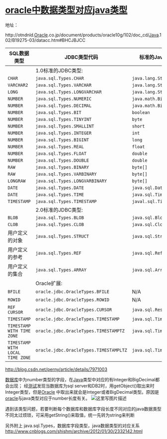 # [oracle中数据类型对应java类型](https://www.cnblogs.com/softidea/p/7101091.html)

地址：

http://otndnld.[Oracle](http://lib.csdn.net/base/oracle).co.jp/document/products/oracle10g/102/doc_cd/[Java](http://lib.csdn.net/base/java).102/B19275-03/datacc.htm#BHCJBJCC

 

| SQL数据类型                      | JDBC类型代码                           | 标准的Java类型         | Oracle扩展的Java类型          |
| -------------------------------- | -------------------------------------- | ---------------------- | ----------------------------- |
|                                  | 1.0标准的JDBC类型:                     |                        |                               |
| `CHAR`                           | `java.sql.Types.CHAR`                  | `java.lang.String`     | `oracle.sql.CHAR`             |
| `VARCHAR2`                       | `java.sql.Types.VARCHAR`               | `java.lang.String`     | `oracle.sql.CHAR`             |
| `LONG`                           | `java.sql.Types.LONGVARCHAR`           | `java.lang.String`     | `oracle.sql.CHAR`             |
| `NUMBER`                         | `java.sql.Types.NUMERIC`               | `java.math.BigDecimal` | `oracle.sql.NUMBER`           |
| `NUMBER`                         | `java.sql.Types.DECIMAL`               | `java.math.BigDecimal` | `oracle.sql.NUMBER`           |
| `NUMBER`                         | `java.sql.Types.BIT`                   | `boolean`              | `oracle.sql.NUMBER`           |
| `NUMBER`                         | `java.sql.Types.TINYINT`               | `byte`                 | `oracle.sql.NUMBER`           |
| `NUMBER`                         | `java.sql.Types.SMALLINT`              | `short`                | `oracle.sql.NUMBER`           |
| `NUMBER`                         | `java.sql.Types.INTEGER`               | `int`                  | `oracle.sql.NUMBER`           |
| `NUMBER`                         | `java.sql.Types.BIGINT`                | `long`                 | `oracle.sql.NUMBER`           |
| `NUMBER`                         | `java.sql.Types.REAL`                  | `float`                | `oracle.sql.NUMBER`           |
| `NUMBER`                         | `java.sql.Types.FLOAT`                 | `double`               | `oracle.sql.NUMBER`           |
| `NUMBER`                         | `java.sql.Types.DOUBLE`                | `double`               | `oracle.sql.NUMBER`           |
| `RAW`                            | `java.sql.Types.BINARY`                | `byte[]`               | `oracle.sql.RAW`              |
| `RAW`                            | `java.sql.Types.VARBINARY`             | `byte[]`               | `oracle.sql.RAW`              |
| `LONGRAW`                        | `java.sql.Types.LONGVARBINARY`         | `byte[]`               | `oracle.sql.RAW`              |
| `DATE`                           | `java.sql.Types.DATE`                  | `java.sql.Date`        | `oracle.sql.DATE`             |
| `DATE`                           | `java.sql.Types.TIME`                  | `java.sql.Time`        | `oracle.sql.DATE`             |
| `TIMESTAMP`                      | `java.sql.Types.TIMESTAMP`             | `javal.sql.Timestamp`  | `oracle.sql.TIMESTAMP`        |
|                                  | 2.0标准的JDBC类型:                     |                        |                               |
| `BLOB`                           | `java.sql.Types.BLOB`                  | `java.sql.Blob`        | `oracle.sql.BLOB`             |
| `CLOB`                           | `java.sql.Types.CLOB`                  | `java.sql.Clob`        | `oracle.sql.CLOB`             |
| 用户定义的对象                   | `java.sql.Types.STRUCT`                | `java.sql.Struct`      | `oracle.sql.STRUCT`           |
| 用户定义的参考                   | `java.sql.Types.REF`                   | `java.sql.Ref`         | `oracle.sql.REF`              |
| 用户定义的集合                   | `java.sql.Types.ARRAY`                 | `java.sql.Array`       | `oracle.sql.ARRAY`            |
|                                  | Oracle扩展:                            |                        |                               |
| `BFILE`                          | `oracle.jdbc.OracleTypes.BFILE`        | N/A                    | `oracle.sql.BFILE`            |
| `ROWID`                          | `oracle.jdbc.OracleTypes.ROWID`        | N/A                    | `oracle.sql.ROWID`            |
| `REF CURSOR`                     | `oracle.jdbc.OracleTypes.CURSOR`       | `java.sql.ResultSet`   | `oracle.jdbc.OracleResultSet` |
| `TIMESTAMP`                      | `oracle.jdbc.OracleTypes.TIMESTAMP`    | `java.sql.Timestamp`   | `oracle.sql.TIMESTAMP`        |
| `TIMESTAMP WITH TIME ZONE`       | `oracle.jdbc.OracleTypes.TIMESTAMPTZ`  | `java.sql.Timestamp`   | `oracle.sql.TIMESTAMPTZ`      |
| `TIMESTAMP WITH LOCAL TIME ZONE` | `oracle.jdbc.OracleTypes.TIMESTAMPLTZ` | `java.sql.Timestamp`   | `oracle.sql.TIMESTAMPLTZ`     |

 

 

http://blog.csdn.net/perny/article/details/7971003

 

[数据库](http://lib.csdn.net/base/mysql)中为number类型的字段，在[Java](http://lib.csdn.net/base/java)类型中对应的有Integer和BigDecimal都会出现； 
经[测试](http://lib.csdn.net/base/softwaretest)发现当数据库为sql server和DB2时，用getObject()取出来时Integer类型，但是[Oracle](http://lib.csdn.net/base/oracle) 中取出来就会是Integer或者BigDecimal类型。原因是[oracle](http://lib.csdn.net/base/oracle)与java类型对应于number长度有关。 
![这里写图片描述](http://img.blog.csdn.net/20170509135251042?watermark/2/text/aHR0cDovL2Jsb2cuY3Nkbi5uZXQvbHVkb25nc2h1bjIwMTY=/font/5a6L5L2T/fontsize/400/fill/I0JBQkFCMA==/dissolve/70/gravity/SouthEast)

遇到该类型问题，若要判断每个数据库和数据库字段长度不同对应的java数据类型不同太过烦琐，可采用getString()来取值，统一先转为string来判断

另外附上 
java.sql.Types，数据库字段类型，java数据类型的对应关系 
http://www.cnblogs.com/shishm/archive/2012/01/30/2332142.html